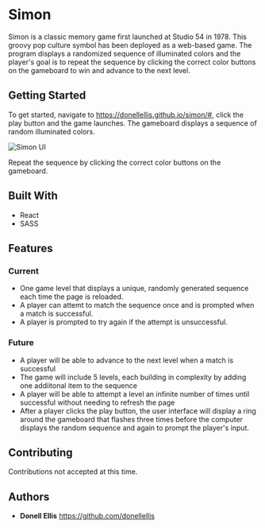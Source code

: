 # Simon

Simon is a classic memory game first launched at Studio 54 in 1978. This groovy pop culture symbol has been deployed as a web-based game. The program displays a randomized sequence of illuminated colors and the player's goal is to repeat the sequence by clicking the correct color buttons on the gameboard to win and advance to the next level.

## Getting Started

To get started, navigate to https://donellellis.github.io/simon/#, click the play button and the game launches.
The gameboard displays a sequence of random illuminated colors.

![Simon UI](https://i.imgur.com/D2K20I0.png)

Repeat the sequence by clicking the correct color buttons on the gameboard.

## Built With

* React
* SASS

## Features

### Current
* One game level that displays a unique, randomly generated sequence each time the page is reloaded.
* A player can attemt to match the sequence once and is prompted when a match is successful.
* A player is prompted to try again if the attempt is unsuccessful.

### Future
* A player will be able to advance to the next level when a match is successful
* The game will include 5  levels, each building in complexity by adding one addiitonal item to the sequence
* A player will be able to attempt a level an infinite number of times until successful without needing to refresh the page
* After a player clicks the play button, the user interface will display a ring around the gameboard that flashes three times before the computer displays the random sequence and again to prompt the player's input.

## Contributing

Contributions not accepted at this time.

## Authors

* **Donell Ellis** https://github.com/donellellis
